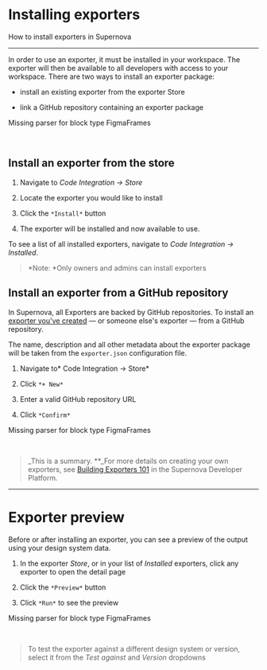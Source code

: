 
# Installing exporters

How to install exporters in Supernova

---

In order to use an exporter, it must be installed in your workspace. The exporter will then be available to all developers with access to your workspace. There are two ways to install an exporter package: 

- install an existing exporter from the exporter Store

- link a GitHub repository containing an exporter package



Missing parser for block type FigmaFrames

 

## Install an exporter from the store

1. Navigate to *Code Integration → Store*

1. Locate the exporter you would like to install

1. Click the `*Install*` button

1. The exporter will be installed and now available to use. 

To see a list of all installed exporters, navigate to *Code Integration → Installed*.

> *Note: *Only owners and admins can install exporters

## Install an exporter from a GitHub repository

In Supernova, all Exporters are backed by GitHub repositories. To install an [exporter you've created](https://developers.supernova.io/building-exporters/creating-new-exporter) — or someone else's exporter — from a GitHub repository. 

The name, description and all other metadata about the exporter package will be taken from the `exporter.json` configuration file. 


1. Navigate to* Code Integration → Store*

1. Click `*+ New*`

1. Enter a valid GitHub repository URL

1. Click `*Confirm*`



Missing parser for block type FigmaFrames

 

> _This is a summary. **_For more details on creating your own exporters, see [Building Exporters 101](https://developers.supernova.io/building-exporters/creating-new-exporter) in the Supernova Developer Platform.

---

# Exporter preview

Before or after installing an exporter, you can see a preview of the output using your design system data.

1. In the exporter *Store*, or in your list of *Installed* exporters, click any exporter to open the detail page

1. Click the `*Preview*` button

1. Click `*Run*` to see the preview



Missing parser for block type FigmaFrames

 

> To test the exporter against a different design system or version, select it from the *Test against* and *Version* dropdowns